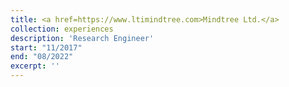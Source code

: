```yaml
---
title: <a href=https://www.ltimindtree.com>Mindtree Ltd.</a>
collection: experiences
description: 'Research Engineer'
start: "11/2017"
end: "08/2022"
excerpt: ''
---
```

